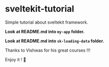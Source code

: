 # sveltekit-tutorial

Simple tutorial about sveltekit framework.

**Look at README.md into `my-app` folder.**

**Look at README.md into `sk-loading-data` folder.**

Thanks to Vishwas for his great courses !!!

Enjoy it ! :koala: